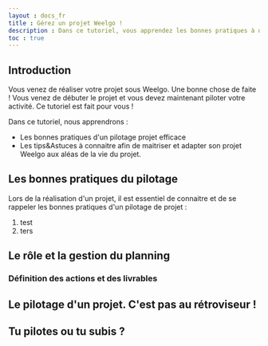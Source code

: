 ```yaml
---
layout : docs_fr
title : Gérez un projet Weelgo ! 
description : Dans ce tutoriel, vous apprendez les bonnes pratiques à utiliser pour gérer correctement un projet Weelgo en cours de réalisation
toc : true
---
```


## Introduction

Vous venez de réaliser votre projet sous Weelgo. Une bonne chose de faite ! Vous venez de débuter le projet et vous devez maintenant piloter votre activité. Ce tutoriel est fait pour vous ! 

Dans ce tutoriel, nous apprendrons : 
* Les bonnes pratiques d'un pilotage projet efficace
* Les tips&Astuces à connaitre afin de maitriser et adapter son projet Weelgo aux aléas de la vie du projet. 



## Les bonnes pratiques du pilotage 

Lors de la réalisation d'un projet, il est essentiel de connaitre et de se rappeler les bonnes pratiques d'un pilotage de projet : 

1. test
2. ters


## Le rôle et la gestion du planning



### Définition des actions et des livrables



## Le pilotage d'un projet. C'est pas au rétroviseur ! 

## Tu pilotes ou tu subis ? 



